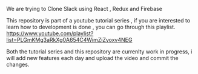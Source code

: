 We are trying to Clone Slack using React , Redux and Firebase

This repository is part of a youtube tutorial series , if you are interested to learn how to development is done , you can go through this playlist. https://www.youtube.com/playlist?list=PLGmKMg3aRkXg0A654C4WimZiZvoxv4NEG

Both the tutorial series and this repository are currenlty work in progress, i will add new features each day and upload the video and commit the changes.
